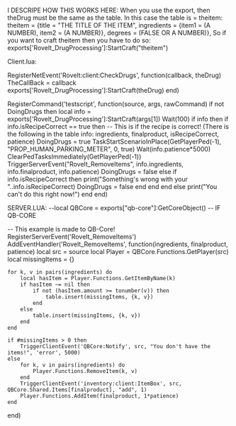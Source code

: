 I DESCRIPE HOW THIS WORKS HERE:
    When you use the export, then theDrug must be the same as the table. 
    In this case the table is = theitem:
    theitem = {title = "THE TITLE OF THE ITEM", ingredients = {item1 = (A NUMBER), item2 = (A NUMBER)}, degrees = (FALSE OR A NUMBER)},
    So if you want to craft theitem then you have to do so:
    exports['Rovelt_DrugProcessing']:StartCraft("theitem") 


Client.lua:

RegisterNetEvent('Rovelt:client:CheckDrugs', function(callback, theDrug)
    TheCallBack = callback
    exports['Rovelt_DrugProcessing']:StartCraft(theDrug)
end)

RegisterCommand('testscript', function(source, args, rawCommand)
    if not DoingDrugs then
        local info = exports['Rovelt_DrugProcessing']:StartCraft(args[1])
        Wait(100)
        if info then
            if info.isRecipeCorrect == true then -- This is if the recipe is correct! (There is the following in the table info: ingredients, finalproduct, isRecipeCorrect, patience)
                DoingDrugs = true
                TaskStartScenarioInPlace(GetPlayerPed(-1), "PROP_HUMAN_PARKING_METER", 0, true)
                Wait(info.patience*5000)
                ClearPedTasksImmediately(GetPlayerPed(-1))
                TriggerServerEvent("Rovelt_RemoveItems", info.ingredients, info.finalproduct, info.patience)
                DoingDrugs = false
            else
                if info.isRecipeCorrect then
                    print("Something's wrong with your "..info.isRecipeCorrect)
                    DoingDrugs = false
                end
            end
        end
    else
        print("You can't do this right now!")
    end
end)




SERVER.LUA:
--local QBCore = exports["qb-core"]:GetCoreObject() -- IF QB-CORE

-- This example is made to QB-Core!
RegisterServerEvent('Rovelt_RemoveItems')
AddEventHandler('Rovelt_RemoveItems', function(ingredients, finalproduct, patience)
    local src = source
    local Player = QBCore.Functions.GetPlayer(src)
    local missingItems = {}  

    for k, v in pairs(ingredients) do
        local hasItem = Player.Functions.GetItemByName(k)
        if hasItem ~= nil then
            if not (hasItem.amount >= tonumber(v)) then
                table.insert(missingItems, {k, v}) 
            end
        else
            table.insert(missingItems, {k, v}) 
        end
    end

    if #missingItems > 0 then
        TriggerClientEvent('QBCore:Notify', src, "You don't have the items!", 'error', 5000)
    else
        for k, v in pairs(ingredients) do
            Player.Functions.RemoveItem(k, v)
        end
        TriggerClientEvent('inventory:client:ItemBox', src, QBCore.Shared.Items[finalproduct], "add", 1)
        Player.Functions.AddItem(finalproduct, 1*patience)
    end
end)